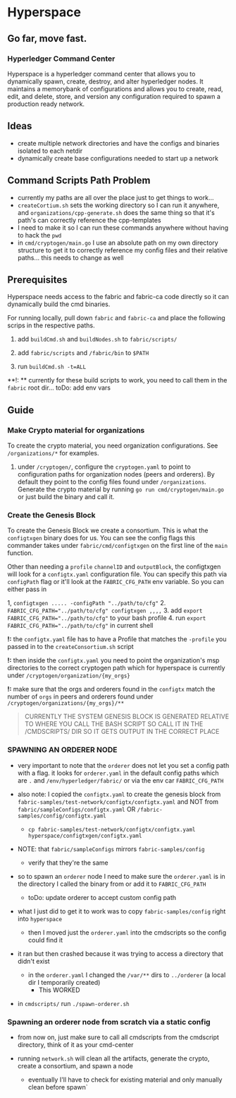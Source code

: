 # Hyperspace

## Go far, move fast.

### Hyperledger Command Center

Hyperspace is a hyperledger command center that allows you to dynamically
spawn, create, destroy, and alter hyperledger nodes. It maintains a
memorybank of configurations and allows you to create, read, edit, and
delete, store, and version any configuration required to spawn a production ready network.

## Ideas
- create multiple network directories and have the configs and binaries
  isolated to each netdir
- dynamically create base configurations needed to start up a network

## Command Scripts Path Problem
- currently my paths are all over the place just to get things to
  work...
- `createCortium.sh` sets the working directory so I can run it
  anywhere, and `organizations/cpp-generate.sh` does the same thing so
  that it's path's can correctly reference the cpp-templates 
- I need to make it so I can run these commands anywhere without having
  to hack the `pwd` 
- in `cmd/cryptogen/main.go` I use an absolute path on my own directory
  structure to get it to correctly reference my config files and their
  relative paths... this needs to change as well

## Prerequisites

Hyperspace needs access to the fabric and fabric-ca code directly so it
can dynamically build the cmd binaries.

For running locally, pull down `fabric` and `fabric-ca` and place the
following scrips in the respective paths.


1. add `buildCmd.sh` and `buildNodes.sh` to `fabric/scripts/`

2. add `fabric/scripts` and `/fabric/bin` to `$PATH`

3. run `buildCmd.sh -t=ALL`

**!: ** currently for these build scripts to work, you need to call them
in the `fabric` root dir... toDo: add env vars

## Guide

### Make Crypto material for organizations
To create the crypto material, you need organization configurations. See
`/organizations/*` for examples. 

1. under `/cryptogen/`, configure the `cryptogen.yaml` to point to
   configuration paths for organization nodes (peers and orderers). By
   default they point to the config files found under `/organizations`.
   Generate the crypto material by running `go run
   cmd/cryptogen/main.go` or just build the binary and call it.

### Create the Genesis Block

To create the Genesis Block we create a consortium. This is what the
`configtxgen` binary does for us. You can see the config flags this
commander takes under `fabric/cmd/configtxgen` on the first line of the
`main` function.

Other than needing a `profile` `channelID` and `outputBlock`, the
configtxgen will look for a `configtx.yaml` configuration file. You can
specify this path via `configPath` flag or it'll look at the
`FABRIC_CFG_PATH` env variable. So you can either pass in

1, `configtxgen ..... -configPath "../path/to/cfg"`
2. `FABRIC_CFG_PATH="../path/to/cfg" configtxgen ,,,,`
3. add `export FABRIC_CFG_PATH="../path/to/cfg"` to your bash profile
4. run `export FABRIC_CFG_PATH="../path/to/cfg"` in current shell

**!:** the `configtx.yaml` file has to have a Profile that matches the
`-profile` you passed in to the `createConsortium.sh` script

**!:** then inside the `configtx.yaml` you need to point the
organization's msp directories to the correct cryptogen path which for
hyperspace is currently under `/cryptogen/organization/{my_orgs}`

**!:** make sure that the orgs and orderers found in the `configtx`
match the number of `orgs` in peers and orderers found under
`/cryptogen/organizations/{my_orgs}/**`

> CURRENTLY THE SYSTEM GENESIS BLOCK IS GENERATED RELATIVE TO WHERE YOU
CALL THE BASH SCRIPT SO CALL IT IN THE /CMDSCRIPTS/ DIR SO IT GETS
OUTPUT IN THE CORRECT PLACE

### SPAWNING AN ORDERER NODE
  - very important to note that the `orderer` does not let you set a
    config path with a flag. it looks for `orderer.yaml` in the default
    config paths which are `.` and `/env/hyperledger/fabric/` or via the
    env car `FABRIC_CFG_PATH`
  - also note: I copied the `configtx.yaml` to create the genesis block
    from `fabric-samples/test-network/configtx/configtx.yaml` and NOT
    from `fabric/sampleConfigs/configtx.yaml` OR `/fabric-samples/config/configtx.yaml`
    - `cp fabric-samples/test-network/configtx/configtx.yaml
      hyperspace/configtxgen/configtx.yaml`
  - NOTE: that `fabric/sampleConfigs` mirrors `fabric-samples/config`
    - verify that they're the same
  
  - so to spawn an `orderer` node I need to make sure the `orderer.yaml`
    is in the directory I called the binary from or add it to `FABRIC_CFG_PATH`
    - toDo: update orderer to accept custom config path
  - what I just did to get it to work was to copy `fabric-samples/config` right into `hyperspace`
    - then I moved just the `orderer.yaml` into the cmdscripts so the
      config could find it

  - it ran but then crashed because it was trying to access a directory
    that didn't exist
    - in the `orderer.yaml` I changed the `/var/**` dirs to `../orderer`
      (a local dir I temporarily created)
      - This WORKED

  - in `cmdscripts/` run `./spawn-orderer.sh`

### Spawning an orderer node from scratch via a static config
  - from now on, just make sure to call all cmdscripts from the
    cmdscript directory, think of it as your cmd-center

  - running `network.sh` will clean all the artifacts, generate the
    crypto, create a consortium, and spawn a node
    - eventually I'll have to check for existing material and only
      manually clean before spawn`

